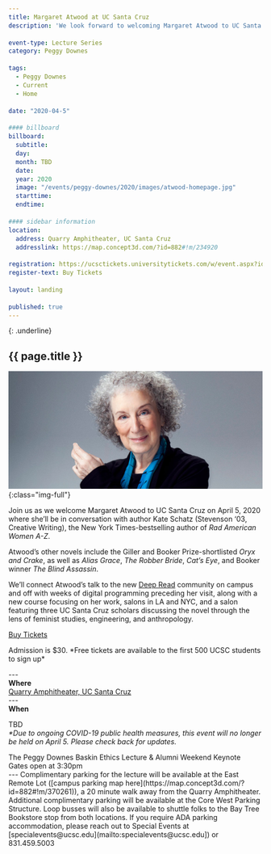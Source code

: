 ```yaml
---
title: Margaret Atwood at UC Santa Cruz
description: 'We look forward to welcoming Margaret Atwood to UC Santa Cruz (date TBD) where she’ll be in conversation with author Kate Schatz (Stevenson ‘03, Creative Writing), the New York Times-bestselling author of Rad American Women A-Z, as part of Baskin Ethics Lecture Series. Prepare for Atwood’s visit by joining The Deep Read, a new initiative of The Humanities Institute.'

event-type: Lecture Series
category: Peggy Downes

tags:
  - Peggy Downes
  - Current
  - Home

date: "2020-04-5"

#### billboard
billboard:
  subtitle: 
  day: 
  month: TBD
  date: 
  year: 2020
  image: "/events/peggy-downes/2020/images/atwood-homepage.jpg"
  starttime: 
  endtime: 

#### sidebar information
location:
  address: Quarry Amphitheater, UC Santa Cruz
  addresslink: https://map.concept3d.com/?id=882#!m/234920

registration: https://ucsctickets.universitytickets.com/w/event.aspx?id=1467
register-text: Buy Tickets

layout: landing

published: true
---
```


{: .underline}
## {{ page.title }}

![Margaret Atwood](images/atwood-banner.jpg){:class="img-full"}

Join us as we welcome Margaret Atwood to UC Santa Cruz on April 5, 2020 where she’ll be in conversation with author Kate Schatz (Stevenson ‘03, Creative Writing), the New York Times-bestselling author of *Rad American Women A-Z*.

Atwood’s other novels include the Giller and Booker Prize-shortlisted *Oryx and Crake*, as well as *Alias Grace*, *The Robber Bride*, *Cat’s Eye*, and Booker winner *The Blind Assassin*. 

We’ll connect Atwood’s talk to the new [Deep Read](https://thi.ucsc.edu/deepread/) community on campus and off with weeks of digital programming preceding her visit, along with a new course focusing on her work, salons in LA and NYC, and a salon featuring three UC Santa Cruz scholars discussing the novel through the lens of feminist studies, engineering, and anthropology.

<section class="content-centered">
  <div class="grid-container large">
    <p><a class="button primary" href="https://ucsctickets.universitytickets.com/w/event.aspx?id=1467">Buy Tickets</a></p>
    <p>Admission is $30. *Free tickets are available to the first 500 UCSC students to sign up*</p>
  </div>
</section>
---
<div class="content-centered">
<strong>Where</strong><br />
<a href="https://map.concept3d.com/?id=882#!m/234920">Quarry Amphitheater, UC Santa Cruz</a>
</div>
---
<div class="content-centered">
<strong>When</strong><br/>
<p>TBD<br/>
<em class="small">*Due to ongoing COVID-19 public health measures, this event will no longer be held on April 5. Please check back for updates.</em></p>
The Peggy Downes Baskin Ethics Lecture & Alumni Weekend Keynote<br/>
Gates open at 3:30pm
</div>
---
Complimentary parking for the lecture will be available at the East Remote Lot ([campus parking map here](https://map.concept3d.com/?id=882#!m/370261)), a 20 minute walk away from the Quarry Amphitheater. Additional complimentary parking will be available at the Core West Parking Structure. Loop busses will also be available to shuttle folks to the Bay Tree Bookstore stop from both locations. If you require ADA parking accommodation, please reach out to Special Events at [specialevents@ucsc.edu](mailto:specialevents@ucsc.edu]) or 831.459.5003
